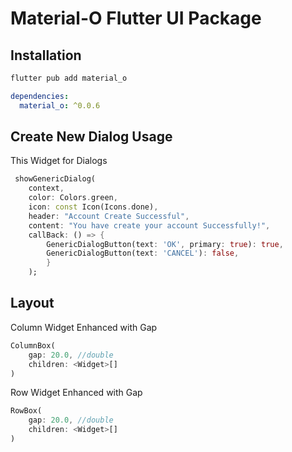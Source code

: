 <!-- 
This README describes the package. If you publish this package to pub.dev,
this README's contents appear on the landing page for your package.

For information about how to write a good package README, see the guide for
[writing package pages](https://dart.dev/guides/libraries/writing-package-pages). 

For general information about developing packages, see the Dart guide for
[creating packages](https://dart.dev/guides/libraries/create-library-packages)
and the Flutter guide for
[developing packages and plugins](https://flutter.dev/developing-packages). 
-->

# Material-O Flutter UI Package

## Installation

```bash
flutter pub add material_o
```
```yaml
dependencies:
  material_o: ^0.0.6
```

## Create New Dialog Usage

This Widget for Dialogs

```dart
 showGenericDialog(
    context,
    color: Colors.green,
    icon: const Icon(Icons.done),
    header: "Account Create Successful", 
    content: "You have create your account Successfully!",              
    callBack: () => {
        GenericDialogButton(text: 'OK', primary: true): true,
        GenericDialogButton(text: 'CANCEL'): false,
        }
    );
```
## Layout

Column Widget Enhanced with Gap

```dart
ColumnBox(
    gap: 20.0, //double
    children: <Widget>[]
)
```

Row Widget Enhanced with Gap

```dart
RowBox(
    gap: 20.0, //double
    children: <Widget>[]
)
```